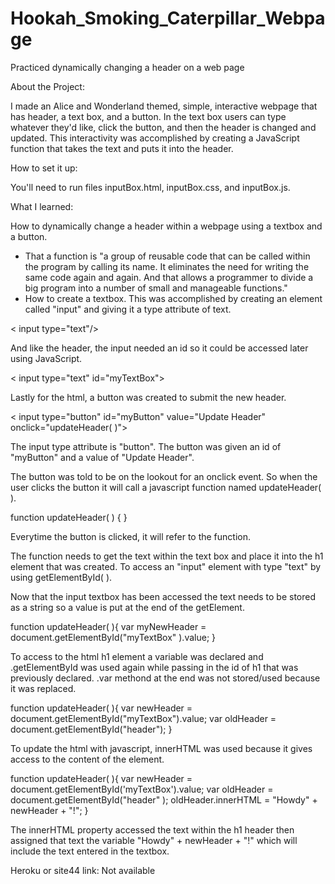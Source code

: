 # Hookah_Smoking_Caterpillar_Webpage
Practiced dynamically changing a header on a web page



About the Project:

I made an Alice and Wonderland themed, simple, interactive webpage that has header, a text box, and a button. In the text box users can type whatever they'd like, click the button, and then the header is changed and updated. This interactivity was accomplished by creating a JavaScript function that takes the text and puts it into the header. 



How to set it up:

You'll need to run files inputBox.html, inputBox.css, and inputBox.js. 



What I learned:

How to dynamically change a header within a webpage using a textbox and a button. 

- That a function is "a group of reusable code that can be called within the program by calling its name. It eliminates the need for writing the same code again and again. And that allows a programmer to divide a big program into a number of small and manageable functions." 
- How to create a textbox. This was accomplished by creating an element called "input" and giving it a type attribute of text. 

< input type="text"/> 

And like the header, the input needed an id so it could be accessed later using JavaScript. 

< input type="text" id="myTextBox"> 


Lastly for the html, a button was created to submit the new header. 


< input type="button" id="myButton" value="Update Header" onclick="updateHeader( )"> 


The input type attribute is "button". The button was given an id of "myButton" and a value of "Update Header". 

The button was told to be on the lookout for an onclick event. So when the user clicks the button it will call a javascript function named updateHeader( ). 


function updateHeader( ) { } 


Everytime the button is clicked, it will refer to the function. 

The function needs to get the text within the text box and place it into the h1 element that was created. To access an "input" element with type "text" by using getElementById( ).

Now that the input textbox has been accessed the text needs to be stored as a string so a value is put at the end of the getElement. 

function updateHeader( ){
var myNewHeader = document.getElementById("myTextBox" ).value;
}


To access to the html h1 element a variable was declared and .getElementById was used again while passing in the id of h1 that was previously declared. .var methond at the end was not stored/used because it was replaced.


function updateHeader( ){
var newHeader = document.getElementById("myTextBox").value;
var oldHeader = document.getElementById("header");
}

To update the html with javascript, innerHTML was used because it gives access to the content of the element. 


function updateHeader( ){
var newHeader = document.getElementById('myTextBox').value;
var oldHeader = document.getElementById("header" );
oldHeader.innerHTML = "Howdy" + newHeader + "!";
}


The innerHTML property accessed the text within the h1 header then assigned that text the variable "Howdy" + newHeader + "!"  which will include the text entered in the textbox. 



Heroku or site44 link: Not available
